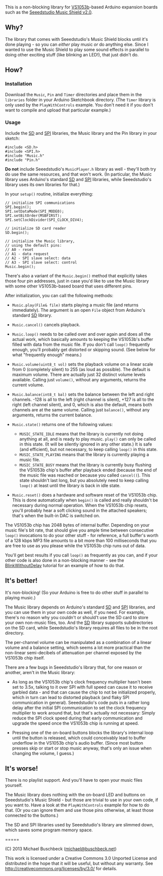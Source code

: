 This is a non-blocking library for [VS1053b](http://www.vlsi.fi/en/products/vs1053.html)-based Arduino expansion boards such as the [Seeedstudio Music Shield v2.0](http://www.seeedstudio.com/wiki/Music_Shield_V2.0).



Why?
----

The library that comes with Seeedstudio's Music Shield blocks until it's done playing - so you can *either* play music *or* do anything else. Since I wanted to use the Music Shield to play some sound effects in parallel to doing other exciting stuff (like blinking an LED!), that just didn't do.



How?
----

### Installation

Download the `Music`, `Pin` and `Timer` directories and place them in the `libraries` folder in your Arduino Sketchbook directory. (The `Timer` library is only used by the `PlayWithControls` example. You don't need it if you don't want to compile and upload that particular example.)


### Usage

Include the [SD](http://arduino.cc/en/Reference/SD) and [SPI](http://arduino.cc/en/Reference/SPI) libraries, the Music library and the Pin library in your sketch:

    #include <SD.h>
    #include <SPI.h>
    #include "Music.h"
    #include "Pin.h"

**Do not** include Seeedstudio's `MusicPlayer.h` library as well - they'll both try do use the same resources, and that won't work. (In particular, the Music library uses Arduino's standard [SD](http://arduino.cc/en/Reference/SD) and [SPI](http://arduino.cc/en/Reference/SPI) libraries, while Seeedstudio's library uses its own libraries for that.)

In your `setup()` routine, initialize everything:

    // initialize SPI communications
    SPI.begin();
    SPI.setDataMode(SPI_MODE0);
    SPI.setBitOrder(MSBFIRST);
    SPI.setClockDivider(SPI_CLOCK_DIV4);

    // initialize SD card reader
    SD.begin();

    // initialize the Music library,
    // using the default pins:
    // A0 - reset
    // A1 - data request
    // A2 - SPI slave select: data
    // A3 - SPI slave select: control
    Music.begin();

There's also a variant of the `Music.begin()` method that explicitly takes those four pin addresses, just in case you'd like to use the Music library with some other VS1053b-based board that uses different pins.

After initialization, you can call the following methods:

* `Music.play(File& file)` starts playing a music file (and returns immediately). The argument is an open `File` object from Arduino's standard [SD](http://arduino.cc/en/Reference/SD) library.

* `Music.cancel()` cancels playback.

* `Music.loop()` needs to be called over and over again and does all the actual work, which basically amounts to keeping the VS1053b's buffer filled with data from the music file. If you don't call `loop()` frequently enough, you'll probably get distorted or skipping sound. (See below for what "frequently enough" means.)

* `Music.volume(uint8_t vol)` sets the playback volume on a linear scale from 0 (completely silent) to 255 (as loud as possible). The default is maximum volume. There are actually just 32 distinct volume levels available. Calling just `volume()`, without any arguments, returns the current volume.

* `Music.balance(int8_t bal)` sets the balance between the left and right channels. -128 is all to the left (right channel is silent), +127 is all to the right (left channel silent), and 0, which is also the default, means both channels are at the same volume. Calling just `balance()`, without any arguments, returns the current balance.

* `Music.state()` returns one of the following values:
  * `MUSIC_STATE_IDLE` means that the library is currently not doing anything at all, and is ready to play music.  `play()` can only be called in this state. (It will be silently ignored in any other state.) It is safe (and efficient), but not necessary, to keep calling `loop()` in this state.
  * `MUSIC_STATE_PLAYING` means that the library is currently playing a music file.
  * `MUSIC_STATE_BUSY` means that the library is currently busy flushing the VS1053b chip's buffer after playback ended (because the end of the music file was reached or because you called `cancel()`). This state shouldn't last long, but you absolutely need to keep calling `loop()` at least until the library is back in idle state.

* `Music.reset()` does a hardware and software reset of the VS1053b chip. This is done automatically when `begin()` is called and really shouldn't be necessary during normal operation. When the VS1053b chip resets, you'll probably hear a soft clicking sound in the attached speakers; that's when the built-in DAC is switched on.

The VS1053b chip has 2048 bytes of internal buffer. Depending on your music file's bit rate, that should give you ample time between consecutive `loop()` invocations to do your other stuff - for reference, a full buffer's worth of a 128 kbps MP3 file amounts to a bit more than 100 milliseconds that you are free to use as you please while the VS1053b chip runs out of data.

You'll get best results if you call `loop()` as frequently as you can, and if your other code is also done in a non-blocking manner - see the [BlinkWithoutDelay](http://arduino.cc/en/Tutorial/BlinkWithoutDelay) tutorial for an example of how to do that.



It's better!
------------

It's non-blocking! (So your Arduino is free to do other stuff in parallel to playing music.)

The Music library depends on Arduino's standard [SD](http://arduino.cc/en/Reference/SD) and [SPI](http://arduino.cc/en/Reference/SPI) libraries, and you can use them in your own code as well, if you need. For example, there's no reason why you couldn't or should't use the SD card to store your own non-music files, too. And the [SD](http://arduino.cc/en/Reference/SD) library supports subdirectories on the SD card, while Seeedstudio's library requires all files to be in the root directory.

The per-channel volume can be manipulated as a combination of a linear volume and a balance setting, which seems a lot more practical than the non-linear semi-decibels of attenuation per channel exposed by the VS1053b chip itself.

There are a few bugs in Seeedstudio's library that, for one reason or another, aren't in the Music library:

* As long as the VS1053b chip's clock frequency multiplier hasn't been set to 3.5x, talking to it over SPI with full speed can cause it to receive garbled data - and that can cause the chip to not be initialized properly, which in turn can lead to distorted playback (and flaky SPI communication in general). Seeedstudio's code puts in a rather long delay after the initial SPI communication to set the clock frequency multiplier to work around that, but that's actually not necessary: Simply reduce the SPI clock speed during that early communication and upgrade the speed once the VS1053b chip is running at speed.

* Pressing one of the on-board buttons blocks the library's internal loop until the button is released, which could conceivably lead to buffer underflow in the VS1053b chip's audio buffer. (Since most button presses skip or start or stop music anyway, that's only an issue when changing the volume, I guess.)



It's worse!
-----------

There is no playlist support. And you'll have to open your music files yourself.

The Music library does nothing with the on-board LED and buttons on Seeedstudio's Music Shield - but those are trivial to use in your own code, if you want to. Have a look at the `PlayWithControls` example for how to do that. (Or you can ignore them and use those pins otherwise, at least those connected to the buttons.)

The SD and SPI libraries used by Seeedstudio's library are slimmed down, which saves some program memory space.


=====


(C) 2013 Michael Buschbeck (michael@buschbeck.net)

This work is licensed under a Creative Commons 3.0 Unported License and distributed in the hope that it will be useful, but without any warranty. See http://creativecommons.org/licenses/by/3.0/ for details.
